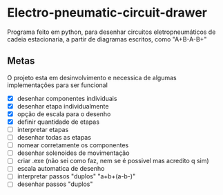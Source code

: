 # Electro-pneumatic-circuit-drawer
Programa feito em python, para desenhar circuitos eletropneumáticos de cadeia estacionaria, a partir de diagramas escritos, como "A+B-A-B+" 

## Metas
O projeto esta em desinvolvimento e necessica de algumas implementações para ser funcional  

- [X] desenhar componentes individuais  
- [X] desenhar etapa individualmente
- [X] opção de escala para o desenho  
- [X] definir quantidade de etapas  
- [ ] interpretar etapas 
- [ ] desenhar todas as etapas
- [ ] nomear corretamente os componentes
- [ ] desenhar solenoides de movimentação 
- [ ] criar .exe (não sei como faz, nem se é possivel mas acredito q sim)
- [ ] escala automatica de desenho
- [ ] interpretar passos "duplos" "a+b+(a-b-)"
- [ ] desenhar passos "duplos"
